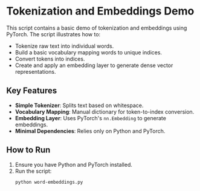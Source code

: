 # Tokenization and Embeddings Demo

This script contains a basic demo of tokenization and embeddings using PyTorch. The script illustrates how to:
- Tokenize raw text into individual words.
- Build a basic vocabulary mapping words to unique indices.
- Convert tokens into indices.
- Create and apply an embedding layer to generate dense vector representations.

## Key Features
- **Simple Tokenizer**: Splits text based on whitespace.
- **Vocabulary Mapping**: Manual dictionary for token-to-index conversion.
- **Embedding Layer**: Uses PyTorch's `nn.Embedding` to generate embeddings.
- **Minimal Dependencies**: Relies only on Python and PyTorch.

## How to Run
1. Ensure you have Python and PyTorch installed.
2. Run the script:
   ```bash
   python word-embeddings.py
